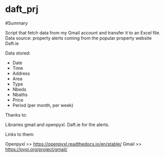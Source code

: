 # daft_prj

#Summary

Script that fetch data from my Gmail account and transfer it to an Excel file.
Data source: property alerts coming from the popular property website Daft.ie

Data stored:

- Date
- Time 
- Address
- Area
- Type
- Nbeds
- Nbaths
- Price
- Period (per month, per week)

Thanks to:

Libraries gmail and openpyxl.
Daft.ie for the alerts.

Links to them: 

Openpyxl >> https://openpyxl.readthedocs.io/en/stable/
Gmail >> https://pypi.org/project/gmail/